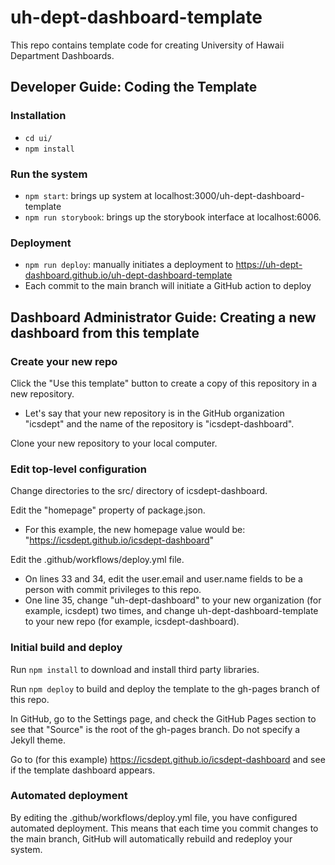 # uh-dept-dashboard-template

This repo contains template code for creating University of Hawaii Department Dashboards.

## Developer Guide: Coding the Template

### Installation

  * `cd ui/`
  * `npm install`

### Run the system

  * `npm start`: brings up system at localhost:3000/uh-dept-dashboard-template
  * `npm run storybook`: brings up the storybook interface at localhost:6006.


### Deployment

  * `npm run deploy`: manually initiates a deployment to https://uh-dept-dashboard.github.io/uh-dept-dashboard-template
  * Each commit to the main branch will initiate a GitHub action to deploy


## Dashboard Administrator Guide: Creating a new dashboard from this template

### Create your new repo

Click the "Use this template" button to create a copy of this repository in a new repository.
  * Let's say that your new repository is in the GitHub organization "icsdept" and the name of the repository is "icsdept-dashboard".

Clone your new repository to your local computer.

### Edit top-level configuration

Change directories to the src/ directory of icsdept-dashboard.

Edit the "homepage" property of package.json.
  * For this example, the new homepage value would be: "https://icsdept.github.io/icsdept-dashboard"

Edit the .github/workflows/deploy.yml file.
  * On lines 33 and 34, edit the user.email and user.name fields to be a person with commit privileges to this repo.
  * One line 35, change "uh-dept-dashboard" to your new organization (for example, icsdept) two times, and change uh-dept-dashboard-template to your new repo (for example, icsdept-dashboard).

### Initial build and deploy

Run `npm install` to download and install third party libraries.

Run `npm deploy` to build and deploy the template to the gh-pages branch of this repo.

In GitHub, go to the Settings page, and check the GitHub Pages section to see that "Source" is the root of the gh-pages branch. Do not specify a Jekyll theme.

Go to (for this example) https://icsdept.github.io/icsdept-dashboard and see if the template dashboard appears.

### Automated deployment

By editing the .github/workflows/deploy.yml file, you have configured automated deployment. This means that each time you commit changes to the main branch, GitHub will automatically rebuild and redeploy your system.
